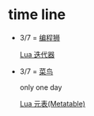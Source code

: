 # time line

- 3/7 = [编程狮](https://www.w3cschool.cn/lua/)

  [Lua 迭代器](https://www.w3cschool.cn/lua/lua-iterators.html)

- 3/7 = [菜鸟](https://www.runoob.com/lua/lua-tutorial.html)

  only one day

  [Lua 元表(Metatable)](https://www.runoob.com/lua/lua-metatables.html)
